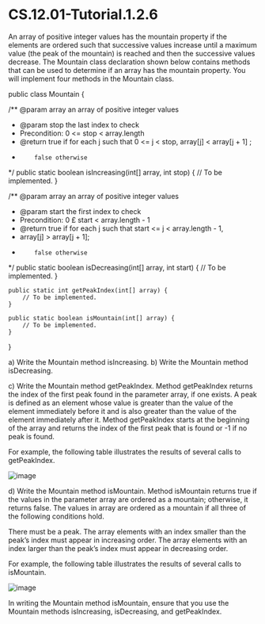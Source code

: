 # CS.12.01-Tutorial.1.2.6

An array of positive integer values has the mountain property if the elements are ordered such that successive values increase until a maximum value (the peak of the mountain) is reached and then the successive values decrease. The Mountain class declaration shown below contains methods that can be used to determine if an array has the mountain property. You will implement four methods in the Mountain class.

public class Mountain {

  /** @param array an array of positive integer values
  * @param stop the last index to check
  * Precondition: 0 <= stop < array.length
  * @return true if for each j such that 0 <= j < stop, array[j] < array[j + 1] ;
  *         false otherwise
  */
	public static boolean isIncreasing(int[] array, int stop) {
		// To be implemented.
	}

  /** @param array an array of positive integer values
  * @param start the first index to check
  * Precondition: 0 £ start < array.length - 1
  * @return true if for each j such that start <= j < array.length - 1,
  * array[j] > array[j + 1];
  *         false otherwise
  */
	public static boolean isDecreasing(int[] array, int start) {
		// To be implemented.
	}

	public static int getPeakIndex(int[] array) {
		// To be implemented.
	}

	public static boolean isMountain(int[] array) {
		// To be implemented.
	}
}

a) Write the Mountain method isIncreasing. 
b) Write the Mountain method isDecreasing.

c) Write the Mountain method getPeakIndex. Method getPeakIndex returns the index of the first peak found in the parameter array, if one exists. A peak is defined as an element whose value is greater than the value of the element immediately before it and is also greater than the value of the element immediately after it. Method getPeakIndex starts at the beginning of the array and returns the index of the first peak that is found or -1 if no peak is found. 

For example, the following table illustrates the results of several calls to getPeakIndex.

![image](https://github.com/techarenz/CS.12.01-Tutorial.1.2.6/assets/57818506/783a72ed-dba9-4157-a358-61467caa7a7d)

d) Write the Mountain method isMountain. Method isMountain returns true if the values in the parameter array are ordered as a mountain; otherwise, it returns false. The values in array are ordered as a mountain if all three of the following conditions hold.

There must be a peak.
The array elements with an index smaller than the peak’s index must appear in increasing order.
The array elements with an index larger than the peak’s index must appear in decreasing order.

For example, the following table illustrates the results of several calls to isMountain.

![image](https://github.com/techarenz/CS.12.01-Tutorial.1.2.6/assets/57818506/28d19669-9d24-4ef9-b9ac-92d57454e7d6)

In writing the Mountain method isMountain, ensure that you use the Mountain methods isIncreasing, isDecreasing, and getPeakIndex.
